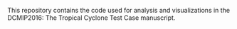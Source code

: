 This repository contains the code used for analysis and visualizations in the DCMIP2016: The Tropical Cyclone Test Case manuscript.
